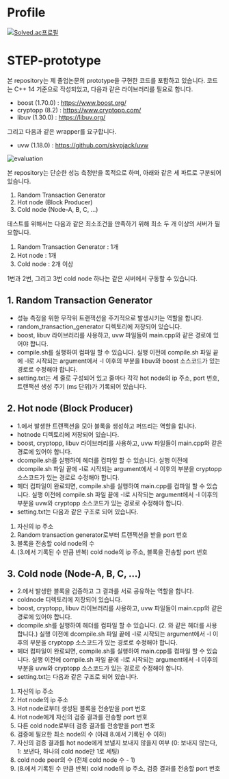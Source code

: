 # Profile

[![Solved.ac프로필](http://mazassumnida.wtf/api/generate_badge?boj=hoon343)](https://solved.ac/hoon343)

# STEP-prototype

본 repository는 제 졸업논문의 prototype을 구현한 코드를 포함하고 있습니다. 코드는 C++ 14 기준으로 작성되었고, 다음과 같은 라이브러리를 필요로 합니다.

* boost (1.70.0) : https://www.boost.org/
* cryptopp (8.2) : https://www.cryptopp.com/
* libuv (1.30.0) : https://libuv.org/

그리고 다음과 같은 wrapper를 요구합니다.

* uvw (1.18.0) : https://github.com/skypjack/uvw

![evaluation](https://user-images.githubusercontent.com/151162/71569878-6199d300-2b15-11ea-95ff-3b37a96aac31.png)

본 repository는 단순한 성능 측정만을 목적으로 하며, 아래와 같은 세 파트로 구분되어 있습니다.
1. Random Transaction Generator
2. Hot node (Block Producer)
3. Cold node (Node-A, B, C, ...)

테스트를 위해서는 다음과 같은 최소조건을 만족하기 위해 최소 두 개 이상의 서버가 필요합니다.  

1. Random Transaction Generator : 1개
2. Hot node : 1개
3. Cold node : 2개 이상

1번과 2번, 그리고 3번 cold node 하나는 같은 서버에서 구동할 수 있습니다.

## 1. Random Transaction Generator

* 성능 측정을 위한 무작위 트랜잭션을 주기적으로 발생시키는 역할을 합니다.
* random_transaction_generator 디렉토리에 저장되어 있습니다.
* boost, libuv 라이브러리를 사용하고, uvw 파일들이 main.cpp와 같은 경로에 있어야 합니다.  
* compile.sh를 실행하여 컴파일 할 수 있습니다. 실행 이전에 compile.sh 파일 끝에 -I로 시작되는 argument에서 -I 이후의 부분을 libuv와 boost 소스코드가 있는 경로로 수정해야 합니다.
* setting.txt는 세 줄로 구성되어 있고 줄마다 각각 hot node의 ip 주소, port 번호, 트랜잭션 생성 주기 (ms 단위)가 기록되어 있습니다.

## 2. Hot node (Block Producer)

* 1.에서 발생한 트랜잭션을 모아 블록을 생성하고 퍼뜨리는 역할을 합니다.
* hotnode 디렉토리에 저장되어 있습니다.
* boost, cryptopp, libuv 라이브러리를 사용하고, uvw 파일들이 main.cpp와 같은 경로에 있어야 합니다.
* dcompile.sh를 실행하여 헤더를 컴파일 할 수 있습니다. 실행 이전에 dcompile.sh 파일 끝에 -I로 시작되는 argument에서 -I 이후의 부분을 cryptopp 소스코드가 있는 경로로 수정해야 합니다.
* 헤더 컴파일이 완료되면, compile.sh를 실행하여 main.cpp를 컴파일 할 수 있습니다. 실행 이전에 compile.sh 파일 끝에 -I로 시작되는 argument에서 -I 이후의 부분을 uvw와 cryptopp 소스코드가 있는 경로로 수정해야 합니다.
* setting.txt는 다음과 같은 구조로 되어 있습니다.

1. 자신의 ip 주소
2. Random transaction generator로부터 트랜잭션을 받을 port 번호
3. 블록을 전송할 cold node의 수
4. (3.에서 기록된 수 만큼 반복) cold node의 ip 주소, 블록을 전송할 port 번호

## 3. Cold node (Node-A, B, C, ...)

* 2.에서 발생한 블록을 검증하고 그 결과를 서로 공유하는 역할을 합니다.
* coldnode 디렉토리에 저장되어 있습니다.
* boost, cryptopp, libuv 라이브러리를 사용하고, uvw 파일들이 main.cpp와 같은 경로에 있어야 합니다.
* dcompile.sh를 실행하여 헤더를 컴파일 할 수 있습니다. (2. 와 같은 헤더를 사용합니다.) 실행 이전에 dcompile.sh 파일 끝에 -I로 시작되는 argument에서 -I 이후의 부분을 cryptopp 소스코드가 있는 경로로 수정해야 합니다.
* 헤더 컴파일이 완료되면, compile.sh를 실행하여 main.cpp를 컴파일 할 수 있습니다. 실행 이전에 compile.sh 파일 끝에 -I로 시작되는 argument에서 -I 이후의 부분을 uvw와 cryptopp 소스코드가 있는 경로로 수정해야 합니다.
* setting.txt는 다음과 같은 구조로 되어 있습니다.

1. 자신의 ip 주소
2. Hot node의 ip 주소
3. Hot node로부터 생성된 블록을 전송받을 port 번호
4. Hot node에게 자신의 검증 결과를 전송할 port 번호
5. 다른 cold node로부터 검증 결과를 전송받을 port 번호
6. 검증에 필요한 최소 node의 수 (아래 8.에서 기록된 수 이하)
7. 자신의 검증 결과를 hot node에게 보낼지 보내지 않을지 여부 (0: 보내지 않는다, 1: 보낸다, 하나의 cold node만 1로 세팅)
8. cold node peer의 수 (전체 cold node 수 - 1)
9. (8.에서 기록된 수 만큼 반복) cold node의 ip 주소, 검증 결과를 전송할 port 번호
